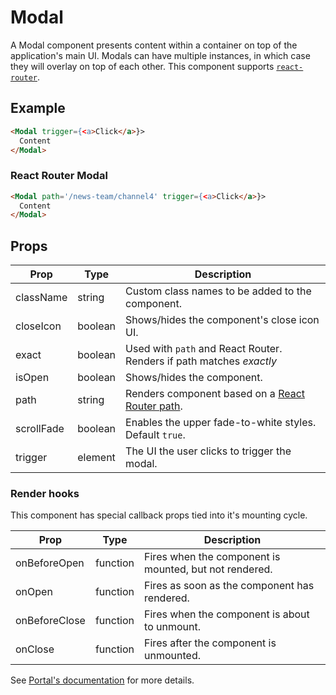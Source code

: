 # Modal

A Modal component presents content within a container on top of the application's main UI. Modals can have multiple instances, in which case they will overlay on top of each other. This component supports [`react-router`](https://github.com/ReactTraining/react-router).


## Example

```html
<Modal trigger={<a>Click</a>}>
  Content
</Modal>
```


### React Router Modal

```html
<Modal path='/news-team/channel4' trigger={<a>Click</a>}>
  Content
</Modal>
```



## Props

| Prop | Type | Description |
| --- | --- | --- |
| className | string | Custom class names to be added to the component. |
| closeIcon | boolean | Shows/hides the component's close icon UI. |
| exact | boolean | Used with `path` and React Router. Renders if path matches _exactly_ |
| isOpen | boolean | Shows/hides the component. |
| path | string | Renders component based on a [React Router path](https://reacttraining.com/react-router/web/api/Route/path-string). |
| scrollFade | boolean | Enables the upper fade-to-white styles. Default `true`. |
| trigger | element | The UI the user clicks to trigger the modal. |


### Render hooks

This component has special callback props tied into it's mounting cycle.

| Prop | Type | Description |
| --- | --- | --- |
| onBeforeOpen | function | Fires when the component is mounted, but not rendered. |
| onOpen | function | Fires as soon as the component has rendered. |
| onBeforeClose | function | Fires when the component is about to unmount. |
| onClose | function | Fires after the component is unmounted. |

See [Portal's documentation](../Portal#render-hooks) for more details.
